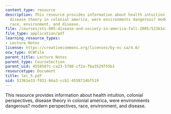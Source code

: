 ```yaml
---
content_type: resource
description: This resource provides information about health intuition, colonial perspectives,
  disease theory in colonial america, were environments dangerous? modern perspectives,
  race, environment, and disease.
file: /courses/sts-005-disease-and-society-in-america-fall-2005/52361e33f03166a3ccb14558714bf519_lec_5.pdf
file_type: application/pdf
learning_resource_types:
- Lecture Notes
license: https://creativecommons.org/licenses/by-nc-sa/4.0/
ocw_type: OCWFile
parent_title: Lecture Notes
parent_type: CourseSection
parent_uid: 4558507c-ca23-5780-cf2a-fba3529755b1
resourcetype: Document
title: lec_5.pdf
uid: 52361e33-f031-66a3-ccb1-4558714bf519
---
```

This resource provides information about health intuition, colonial perspectives, disease theory in colonial america, were environments dangerous? modern perspectives, race, environment, and disease.